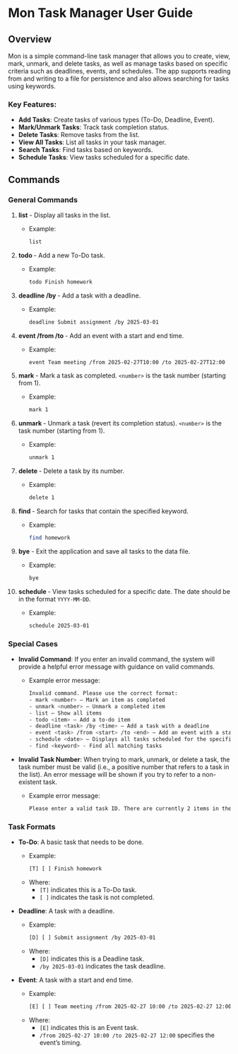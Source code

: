 # Mon Task Manager User Guide

## Overview

Mon is a simple command-line task manager that allows you to create, view, mark, unmark, and delete tasks, as well as manage tasks based on specific criteria such as deadlines, events, and schedules. The app supports reading from and writing to a file for persistence and also allows searching for tasks using keywords.

### Key Features:
- **Add Tasks**: Create tasks of various types (To-Do, Deadline, Event).
- **Mark/Unmark Tasks**: Track task completion status.
- **Delete Tasks**: Remove tasks from the list.
- **View All Tasks**: List all tasks in your task manager.
- **Search Tasks**: Find tasks based on keywords.
- **Schedule Tasks**: View tasks scheduled for a specific date.

## Commands

### General Commands
1. **list** - Display all tasks in the list.
    - Example: 
      ```sh
      list
      ```

2. **todo <task>** - Add a new To-Do task.
    - Example:
      ```sh
      todo Finish homework
      ```

3. **deadline <task> /by <time>** - Add a task with a deadline.
    - Example:
      ```sh
      deadline Submit assignment /by 2025-03-01
      ```

4. **event <task> /from <start> /to <end>** - Add an event with a start and end time.
    - Example:
      ```sh
      event Team meeting /from 2025-02-27T10:00 /to 2025-02-27T12:00
      ```

5. **mark <number>** - Mark a task as completed. `<number>` is the task number (starting from 1).
    - Example:
      ```sh
      mark 1
      ```

6. **unmark <number>** - Unmark a task (revert its completion status). `<number>` is the task number (starting from 1).
    - Example:
      ```sh
      unmark 1
      ```

7. **delete <number>** - Delete a task by its number.
    - Example:
      ```sh
      delete 1
      ```

8. **find <keyword>** - Search for tasks that contain the specified keyword.
    - Example:
      ```sh
      find homework
      ```

9. **bye** - Exit the application and save all tasks to the data file.
    - Example:
      ```sh
      bye
      ```

10. **schedule <date>** - View tasks scheduled for a specific date. The date should be in the format `YYYY-MM-DD`.
    - Example:
      ```sh
      schedule 2025-03-01
      ```

### Special Cases
- **Invalid Command**: If you enter an invalid command, the system will provide a helpful error message with guidance on valid commands.
    - Example error message:
      ```sh
      Invalid command. Please use the correct format:
      - mark <number> – Mark an item as completed
      - unmark <number> – Unmark a completed item
      - list – Show all items
      - todo <item> – Add a to-do item
      - deadline <task> /by <time> – Add a task with a deadline
      - event <task> /from <start> /to <end> – Add an event with a start and end time
      - schedule <date> – Displays all tasks scheduled for the specified date (format: YYYY-MM-DD)
      - find <keyword> - Find all matching tasks
      ```

- **Invalid Task Number**: When trying to mark, unmark, or delete a task, the task number must be valid (i.e., a positive number that refers to a task in the list). An error message will be shown if you try to refer to a non-existent task.
    - Example error message:
      ```sh
      Please enter a valid task ID. There are currently 2 items in the list.
      ```

### Task Formats
- **To-Do**: A basic task that needs to be done.
    - Example: 
      ```sh
      [T] [ ] Finish homework
      ```
    - Where:
      - `[T]` indicates this is a To-Do task.
      - `[ ]` indicates the task is not completed.

- **Deadline**: A task with a deadline.
    - Example:
      ```sh
      [D] [ ] Submit assignment /by 2025-03-01
      ```
    - Where:
      - `[D]` indicates this is a Deadline task.
      - `/by 2025-03-01` indicates the task deadline.

- **Event**: A task with a start and end time.
    - Example:
      ```sh
      [E] [ ] Team meeting /from 2025-02-27 10:00 /to 2025-02-27 12:00
      ```
    - Where:
      - `[E]` indicates this is an Event task.
      - `/from 2025-02-27 10:00 /to 2025-02-27 12:00` specifies the event’s timing.
